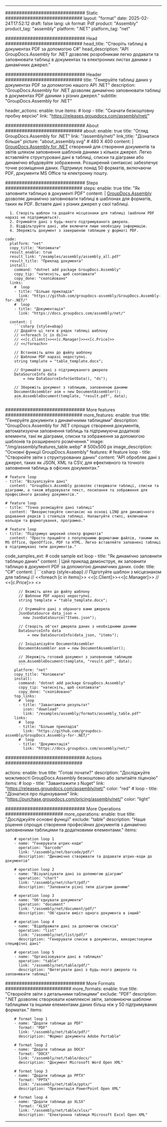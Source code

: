 



---
############################# Static ############################
layout: "format"
date:  2025-02-24T17:52:12
draft: false
lang: uk
format: Pdf
product: "Assembly"
product_tag: "assembly"
platform: ".NET"
platform_tag: "net"

############################# Head ############################
head_title: "Створіть таблиці в документах PDF за допомогою C#"
head_description: "API GroupDocs.Assembly for .NET дозволяє розробникам легко додавати та заповнювати таблиці в документах та електронних листах даними з динамічних джерел."

############################# Header ############################
title: "Генеруйте таблиці даних у документах PDF за допомогою нашого API .NET" 
description: "GroupDocs.Assembly for .NET дозволяє динамічно заповнювати таблиці в документах PDF даними з різних джерел."
subtitle: "GroupDocs.Assembly for .NET" 

header_actions:
  enable: true
  items:
    #  loop
    - title: "Скачати безкоштовну пробну версію"
      link: "https://releases.groupdocs.com/assembly/net/"
      
############################# About ############################
about:
    enable: true
    title: "Огляд GroupDocs.Assembly for .NET"
    link: "/assembly/net/"
    link_title: "Дізнатися більше"
    picture: "about_assembly.svg" # 480 X 400
    content: |
       [GroupDocs.Assembly for .NET](/assembly/net/) створений для створення документів та звітів шляхом заповнення шаблонів даними з кількох джерел. Легко вставляйте структуровані дані в таблиці, списки та діаграми або динамічно вбудовуйте зображення. Розширений синтаксис забезпечує точне розміщення даних. Підтримує понад 50 форматів, включаючи PDF, документи MS Office та електронну пошту.

############################# Steps ############################
steps:
    enable: true
    title: "Як заповнити таблицю в документі PDF"
    content: |
      [GroupDocs.Assembly](/assembly/net/) дозволяє динамічно заповнювати таблиці в шаблонах для форматів, таких як PDF. Вставте дані з різних джерел у свої таблиці.
      
      1. Створіть шаблон та додайте місцезнаки для таблиці (шаблони PDF наразі не підтримуються).
      2. Отримайте дані з будь-якого підтримуваного джерела.
      3. Відфільтруйте дані, аби включити лише необхідну інформацію.
      4. Збережіть документ з завершеною таблицею у форматі PDF.
   
    code:
      platform: "net"
      copy_title: "Копіювати"
      result_enable: true
      result_link: "/examples/assembly/assembly_all.pdf"
      result_title: "Приклад документа"
      install:
        command: "dotnet add package GroupDocs.Assembly"
        copy_tip: "натисніть, щоб скопіювати"
        copy_done: "скопійовано"
      links:
        #  loop
        - title: "Більше прикладів"
          link: "https://github.com/groupdocs-assembly/GroupDocs.Assembly-for-.NET/"
        #  loop
        - title: "Документація"
          link: "https://docs.groupdocs.com/assembly/net/"
          
      content: |
        ```csharp {style=abap}
        // Додайте ці теги в рядок таблиці шаблону
        // <<foreach [c in ds]>>
        // <<[c.Client]>><<[c.Manager]>><<[c.Price]>>
        // <</foreach>>

        // Встановіть шлях до файлу шаблону
        // Шаблони PDF наразі недоступні.
        string template = "table_template.docx";

        // Отримайте дані з підтримуваного джерела
        DataSourceInfo data 
            = new DataSourceInfo(GetData(), "ds");

        // Збережіть документ з таблицею, заповненою даними
        DocumentAssembler asm = new DocumentAssembler();
        asm.AssembleDocument(template, "result.pdf", data);
        ```            

############################# More features ############################
more_features:
  enable: true
  title: "Генеруйте документи з динамічними таблицями"
  description: "GroupDocs.Assembly for .NET спрощує створення документів, автоматизуючи заповнення таблиць та підтримуючи додаткові елементи, такі як діаграми, списки та зображення за допомогою шаблонів та розширеного розмічення."
  image: "/img/assembly/features_table.webp" # 500x500 px
  image_description: "Основні функції GroupDocs.Assembly"
  features:
    # feature loop
    - title: "Створюйте звіти з структурованих даних"
      content: "API обробляє дані з джерел, таких як JSON, XML та CSV, для ефективного та точного заповнення таблиць в офісних документах."

    # feature loop
    - title: "Візуалізуйте дані"
      content: "GroupDocs.Assembly дозволяє створювати таблиці, списки та діаграми, а також вбудовувати текст, посилання та зображення для професійного дизайну документів."

    # feature loop
    - title: "Точно розміщуйте дані таблиці"
      content: "Використовуйте синтаксис на основі LINQ для динамічного додавання рядків і стовпців таблиці. Налаштуйте стилі, включаючи кольори та форматування, програмно."

    # feature loop
    - title: "Підтримує широкий спектр форматів"
      content: "Просто працюйте з популярними форматами файлів, такими як MS Office, OpenOffice, PDF та HTML. Легко вставляйте заповнені таблиці в підтримувані типи документів."
      
  code_samples_ext:
    # code sample ext loop
    - title: "Як динамічно заповнити таблицю даних"
      content: |
        Цей приклад демонструє, як заповнити таблицю в документі PDF за допомогою динамічних даних.
      code:
        title: "C#"
        content: |
          ```csharp {style=abap}
          // Підготуйте шаблон з місцезнаком для таблиці
          // <<foreach [c in items]>> <<[c.Client]>><<[c.Manager]>>
          // <<[c.Price]>> <</foreach>>

          // Вкажіть шлях до файлу шаблону
          // Шаблони PDF наразі недоступні.
          string template = "table_template.docx";

          // Отримайте дані з обраного вами джерела
          JsonDataSource data_json = 
            new JsonDataSource("Items.json");

          // Створіть об'єкт джерела даних з необхідними даними
          DataSourceInfo data 
              = new DataSourceInfo(data_json, "items");

          // Ініціалізуйте DocumentAssembler
          DocumentAssembler asm = new DocumentAssembler();

          // Збережіть готовий документ з заповненою таблицею
          asm.AssembleDocument(template, "result.pdf", data);
          ```
        platform: "net"
        copy_title: "Копіювати"
        install:
          command: "dotnet add package GroupDocs.Assembly"
          copy_tip: "натисніть, щоб скопіювати"
          copy_done: "скопійовано"
        top_links:
          #  loop
          - title: "Завантажити результат"
            icon: "download"
            link: "/examples/assembly/formats/assembly_table.pdf"
        links:
          #  loop
          - title: "Більше прикладів"
            link: "https://github.com/groupdocs-assembly/GroupDocs.Assembly-for-.NET/"
          #  loop
          - title: "Документація"
            link: "https://docs.groupdocs.com/assembly/net/"
            

            


############################# Actions ############################

actions:
  enable: true
  title: "Готові почати?"
  description: "Досліджуйте можливості GroupDocs.Assembly безкоштовно або запитайте ліцензію"
  items:
    #  loop
    - title: "Завантажити з Nuget"
      link: "https://releases.groupdocs.com/assembly/net/"
      color: "red"
        #  loop
    - title: "Дізнатися про ліцензування"
      link: "https://purchase.groupdocs.com/pricing/assembly/net/"
      color: "light"


############################# More Operations #####################
more_operations:
    enable: true
    title: "Досліджуйте основні функції"
    exclude: "table"
    description: "Наше рішення спрощує створення професійних документів з динамічно заповненими таблицями та додатковими елементами."
    items: 
          
        # operation loop 1
        - name: "Генерувати штрих-коди"
          operation: "barcode"
          link: "/assembly/net/barcode/pdf/"
          description: "Динамічно створювати та додавати штрих-коди до документів"

        # operation loop 2
        - name: "Візуалізувати дані за допомогою діаграм"
          operation: "chart"
          link: "/assembly/net/chart/pdf/"
          description: "Заповнити різні типи діаграм даними"

        # operation loop 3
        - name: "Об'єднувати документи"
          operation: "document"
          link: "/assembly/net/document/pdf/"
          description: "Об'єднати вміст одного документа в інший"

        # operation loop 4
        - name: "Відображати дані за допомогою списків"
          operation: "list"
          link: "/assembly/net/list/pdf/"
          description: "Генерувати списки в документах, використовуючи специфічні дані"

        # operation loop 5
        - name: "Організовувати дані в таблицях"
          operation: "table"
          link: "/assembly/net/table/pdf/"
          description: "Витягувати дані з будь-якого джерела та заповнювати таблиці"
         
          
############################# More Formats ########################
more_formats:
    enable: true
    title: "Створюйте звіти з детальними таблицями"
    exclude: "PDF"
    description: ".NET дозволяє створювати комплексні звіти, заповнюючи шаблони таблицями та іншими елементами даних більш ніж у 50 підтримуваних форматах."
    items: 
          
        # format loop 1
        - name: "Додати таблицю до PDF"
          format: "PDF"
          link: "/assembly/net/table/pdf/"
          description: "Формат документа Adobe Portable"
          
        # format loop 2
        - name: "Додати таблицю до DOCX"
          format: "DOCX"
          link: "/assembly/net/table/docx/"
          description: "Документ Microsoft Word Open XML"
          
        # format loop 3
        - name: "Додати таблицю до PPTX"
          format: "PPTX"
          link: "/assembly/net/table/pptx/"
          description: "Презентація PowerPoint Open XML"
          
        # format loop 4
        - name: "Додати таблицю до XLSX"
          format: "XLSX"
          link: "/assembly/net/table/xlsx/"
          description: "Електронна таблиця Microsoft Excel Open XML"


          

---
